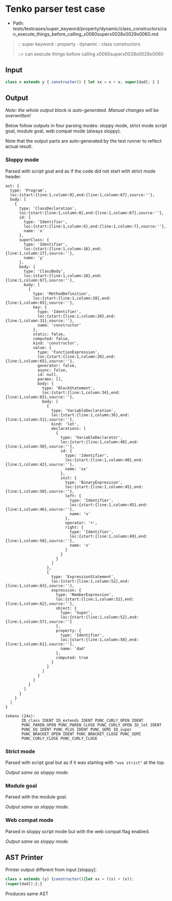 # Tenko parser test case

- Path: tests/testcases/super_keyword/property/dynamic/class_constructors/can_execute_things_before_calling_x0060superx0028x0029x0060.md

> :: super keyword : property : dynamic : class constructors
>
> ::> can execute things before calling x0060superx0028x0029x0060

## Input

`````js
class x extends y { constructor() { let xx = x + x; super[dad]; } }
`````

## Output

_Note: the whole output block is auto-generated. Manual changes will be overwritten!_

Below follow outputs in four parsing modes: sloppy mode, strict mode script goal, module goal, web compat mode (always sloppy).

Note that the output parts are auto-generated by the test runner to reflect actual result.

### Sloppy mode

Parsed with script goal and as if the code did not start with strict mode header.

`````
ast: {
  type: 'Program',
  loc:{start:{line:1,column:0},end:{line:1,column:67},source:''},
  body: [
    {
      type: 'ClassDeclaration',
      loc:{start:{line:1,column:0},end:{line:1,column:67},source:''},
      id: {
        type: 'Identifier',
        loc:{start:{line:1,column:6},end:{line:1,column:7},source:''},
        name: 'x'
      },
      superClass: {
        type: 'Identifier',
        loc:{start:{line:1,column:16},end:{line:1,column:17},source:''},
        name: 'y'
      },
      body: {
        type: 'ClassBody',
        loc:{start:{line:1,column:18},end:{line:1,column:67},source:''},
        body: [
          {
            type: 'MethodDefinition',
            loc:{start:{line:1,column:20},end:{line:1,column:65},source:''},
            key: {
              type: 'Identifier',
              loc:{start:{line:1,column:20},end:{line:1,column:31},source:''},
              name: 'constructor'
            },
            static: false,
            computed: false,
            kind: 'constructor',
            value: {
              type: 'FunctionExpression',
              loc:{start:{line:1,column:20},end:{line:1,column:65},source:''},
              generator: false,
              async: false,
              id: null,
              params: [],
              body: {
                type: 'BlockStatement',
                loc:{start:{line:1,column:34},end:{line:1,column:65},source:''},
                body: [
                  {
                    type: 'VariableDeclaration',
                    loc:{start:{line:1,column:36},end:{line:1,column:51},source:''},
                    kind: 'let',
                    declarations: [
                      {
                        type: 'VariableDeclarator',
                        loc:{start:{line:1,column:40},end:{line:1,column:50},source:''},
                        id: {
                          type: 'Identifier',
                          loc:{start:{line:1,column:40},end:{line:1,column:42},source:''},
                          name: 'xx'
                        },
                        init: {
                          type: 'BinaryExpression',
                          loc:{start:{line:1,column:45},end:{line:1,column:50},source:''},
                          left: {
                            type: 'Identifier',
                            loc:{start:{line:1,column:45},end:{line:1,column:46},source:''},
                            name: 'x'
                          },
                          operator: '+',
                          right: {
                            type: 'Identifier',
                            loc:{start:{line:1,column:49},end:{line:1,column:50},source:''},
                            name: 'x'
                          }
                        }
                      }
                    ]
                  },
                  {
                    type: 'ExpressionStatement',
                    loc:{start:{line:1,column:52},end:{line:1,column:63},source:''},
                    expression: {
                      type: 'MemberExpression',
                      loc:{start:{line:1,column:52},end:{line:1,column:62},source:''},
                      object: {
                        type: 'Super',
                        loc:{start:{line:1,column:52},end:{line:1,column:57},source:''}
                      },
                      property: {
                        type: 'Identifier',
                        loc:{start:{line:1,column:58},end:{line:1,column:61},source:''},
                        name: 'dad'
                      },
                      computed: true
                    }
                  }
                ]
              }
            }
          }
        ]
      }
    }
  ]
}

tokens (24x):
       ID_class IDENT ID_extends IDENT PUNC_CURLY_OPEN IDENT
       PUNC_PAREN_OPEN PUNC_PAREN_CLOSE PUNC_CURLY_OPEN ID_let IDENT
       PUNC_EQ IDENT PUNC_PLUS IDENT PUNC_SEMI ID_super
       PUNC_BRACKET_OPEN IDENT PUNC_BRACKET_CLOSE PUNC_SEMI
       PUNC_CURLY_CLOSE PUNC_CURLY_CLOSE
`````

### Strict mode

Parsed with script goal but as if it was starting with `"use strict"` at the top.

_Output same as sloppy mode._

### Module goal

Parsed with the module goal.

_Output same as sloppy mode._

### Web compat mode

Parsed in sloppy script mode but with the web compat flag enabled.

_Output same as sloppy mode._

## AST Printer

Printer output different from input [sloppy]:

````js
class x extends (y) {constructor(){let xx = ((x) + (x));
(super[dad]);};}
````

Produces same AST
